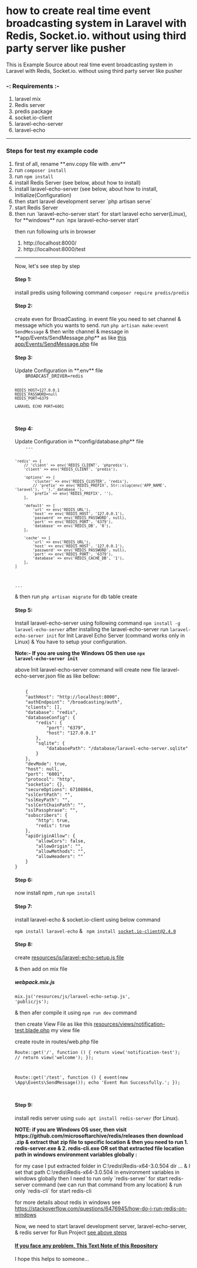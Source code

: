 <h1>how to create real time event broadcasting system in Laravel with Redis, Socket.io. without using third party server like pusher</h1>
<p>This is Example Source about real time event broadcasting system in Laravel with Redis, Socket.io. without using third party server like pusher</p>

<h3>-: Requirements :-</h3>
<ol>
    <li>laravel mix</li>
    <li>Redis server</li>
    <li>predis package</li>
    <li>socket.io-client</li>
    <li>laravel-echo-server</li>
    <li>laravel-echo</li>
</ol>
<hr>

<h3 id="test-example-source">Steps for test my example code</h3>
<ol>
<li> first of all, rename **.env.copy file with .env** </li>
<li> run <code>composer install</code> </li>
<li> run <code>npm install</code> </li>
<li> install Redis Server (see below, about how to install) </li>
<li> install laravel-echo-server (see below, about how to install, Initialize(Configuration) </li>
<li> then start laravel development server `php artisan serve` </li>
<li> start Redis Server </li>
<li> then run `laravel-echo-server start` for start laravel echo server(Linux), for **windows** run `npx laravel-echo-server start` </li>

then run following urls in browser 
1. http://localhost:8000/
2. http://localhost:8000/test

<hr>

<p>Now, let's see step by step</p>

<h4>Step 1: </h4> install predis using following command <code>composer require predis/predis</code>
<h4>Step 2: </h4> create even for BroadCasting. in event file you need to set channel & message which you wants to send. run <code>php artisan make:event SendMessage</code>
& then write channel & message in **app/Events/SendMessage.php** as like <a href="https://github.com/harshpatel147/laravel-eventBroadcasting/blob/main/app/Events/SendMessage.php">this app/Events/SendMessage.php</a> file

<h4>Step 3: </h4> Update Configuration in **.env** file

<code>
    BROADCAST_DRIVER=redis
    
    REDIS_HOST=127.0.0.1
    REDIS_PASSWORD=null
    REDIS_PORT=6379
    
    LARAVEL_ECHO_PORT=6001
</code>

<h4>Step 4: </h4> Update Configuration in **config/database.php** file

<code>
    ...
    
    'redis' => [
        // 'client' => env('REDIS_CLIENT', 'phpredis'),
        'client' => env('REDIS_CLIENT', 'predis'),

        'options' => [
            'cluster' => env('REDIS_CLUSTER', 'redis'),
            // 'prefix' => env('REDIS_PREFIX', Str::slug(env('APP_NAME', 'laravel'), '_').'_database_'),
            'prefix' => env('REDIS_PREFIX', ''),
        ],

        'default' => [
            'url' => env('REDIS_URL'),
            'host' => env('REDIS_HOST', '127.0.0.1'),
            'password' => env('REDIS_PASSWORD', null),
            'port' => env('REDIS_PORT', '6379'),
            'database' => env('REDIS_DB', '0'),
        ],

        'cache' => [
            'url' => env('REDIS_URL'),
            'host' => env('REDIS_HOST', '127.0.0.1'),
            'password' => env('REDIS_PASSWORD', null),
            'port' => env('REDIS_PORT', '6379'),
            'database' => env('REDIS_CACHE_DB', '1'),
        ],
    ]
  ...
</code>

& then run `php artisan migrate` for db table create

<h4>Step 5: </h4> Install laravel-echo-server using following command <code>npm install -g laravel-echo-server</code>
 after installing the laravel-echo-server run <code>laravel-echo-server init</code> for Init Laravel Echo Server (command works only in Linux) & You have to setup your configuration.
 
 **Note:- If you are using the Windows OS then use <code>npx laravel-echo-server init</code>**

above Init laravel-echo-server command will create new file laravel-echo-server.json file as like bellow:

<code>
    {
	"authHost": "http://localhost:8000",
	"authEndpoint": "/broadcasting/auth",
	"clients": [],
	"database": "redis",
	"databaseConfig": {
		"redis": {
			"port": "6379",
	        "host": "127.0.0.1"
		},
		"sqlite": {
			"databasePath": "/database/laravel-echo-server.sqlite"
		}
	},
	"devMode": true,
	"host": null,
	"port": "6001",
	"protocol": "http",
	"socketio": {},
	"secureOptions": 67108864,
	"sslCertPath": "",
	"sslKeyPath": "",
	"sslCertChainPath": "",
	"sslPassphrase": "",
	"subscribers": {
		"http": true,
		"redis": true
	},
	"apiOriginAllow": {
		"allowCors": false,
		"allowOrigin": "",
		"allowMethods": "",
		"allowHeaders": ""
	}
}
</code>

<h4>Step 6: </h4> now install npm , run <code>npm install</code>
<h4>Step 7: </h4> install laravel-echo & socket.io-client using below command

<code>npm install laravel-echo</code> & <code> npm install socket.io-client@2.4.0 </code>

<h4>Step 8: </h4> create <a href="https://github.com/harshpatel147/laravel-eventBroadcasting/blob/main/resources/js/laravel-echo-setup.js">resources/js/laravel-echo-setup.js file </a>

& then add on mix file 

<h5>webpack.mix.js</h5>

<code>mix.js('resources/js/laravel-echo-setup.js', 'public/js');</code>

& then afer compile it using <code>npm run dev</code> command

then create View File as like this <a href="https://github.com/harshpatel147/laravel-eventBroadcasting/blob/main/resources/views/notification-test.blade.php">resources/views/notification-test.blade.php</a> my view file

<p>create route in routes/web.php file</p>

<code>Route::get('/', function () {
    return view('notification-test');
    // return view('welcome');
});

Route::get('/test', function () {
    event(new \App\Events\SendMessage());
    echo 'Event Run Successfully.';
});

</code>

<h4> Step 9: </h4> install redis server using <code>sudo apt install redis-server</code> (for Linux).
    
<p><strong>NOTE: if you are Windows OS user, then visit https://github.com/microsoftarchive/redis/releases then download .zip & extract that zip file to specific location & then you need to run 1. redis-server.exe & 2. redis-cli.exe OR set that extracted file location path in windows environment variables globally : </strong></p>
        
<p>for my case I put extracted folder in C:\redis\Redis-x64-3.0.504 dir ... & I set that path C:\redis\Redis-x64-3.0.504 in environment variables in windows globally then I need to run only `redis-server` for start redis-server command (we can run that command from any location) & run only `redis-cli` for start redis-cli </p>
    
<p>for more details about redis in windows see <a href="https://stackoverflow.com/questions/6476945/how-do-i-run-redis-on-windows">https://stackoverflow.com/questions/6476945/how-do-i-run-redis-on-windows</a></p>
    

<p>Now, we need to start laravel development server, laravel-echo-server, & redis server for Run Project <a href="#test-example-source">see above steps</p> 
    
<h4>If you face any problem, <a href="https://github.com/harshpatel147/laravel-eventBroadcasting/blob/main/IMP/imp-notes.txt">This Text Note of this Repository</a></h4>
    
I hope this helps to someone...
